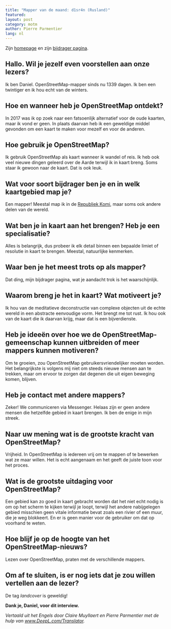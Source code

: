 ```yaml
---
title: "Mapper van de maand: d1sr4n (Rusland)"
featured:
layout: post
category: motm
author: Pierre Parmentier
lang: nl
---
```


Zijn [homepage](https://www.openstreetmap.org/user/uuu) en zijn [bijdrager pagina](https://hdyc.neis-one.org/?uuu).

## Hallo. Wil je jezelf even voorstellen aan onze lezers?

Ik ben Daniel. OpenStreetMap-mapper sinds nu 1339 dagen. Ik ben een twintiger en ik hou echt van de winters.

## Hoe en wanneer heb je OpenStreetMap ontdekt?

In 2017 was ik op zoek naar een fatsoenlijk alternatief voor de oude kaarten, maar ik vond er geen. In plaats daarvan heb ik een geweldige middel gevonden om een kaart te maken voor mezelf en voor de anderen.

## Hoe gebruik je OpenStreetMap?

Ik gebruik OpenStreetMap als kaart wanneer ik wandel of reis. Ik heb ook veel nieuwe dingen geleerd over de Aarde terwijl ik in kaart breng. Soms staar ik gewoon naar de kaart. Dat is ook leuk.

## Wat voor soort bijdrager ben je en in welk kaartgebied map je?

Een mapper! Meestal map ik in de [Republiek Komi](<https://nl.wikipedia.org/wiki/Komi_(deelrepubliek)>), maar soms ook andere delen van de wereld.

## Wat ben je in kaart aan het brengen? Heb je een specialisatie?

Alles is belangrijk, dus probeer ik elk detail binnen een bepaalde limiet of resolutie in kaart te brengen. Meestal, natuurlijke kenmerken.

## Waar ben je het meest trots op als mapper?

Dat ding, mijn bijdrager pagina, wat je aandacht trok is het waarschijnlijk.

## Waarom breng je het in kaart? Wat motiveert je?

Ik hou van de meditatieve deconstructie van complexe objecten uit de echte wereld in een abstracte eenvoudige vorm. Het brengt me tot rust. Ik hou ook van de kaart die ik daarvan krijg, maar dat is een bijverdienste.

## Heb je ideeën over hoe we de OpenStreetMap-gemeenschap kunnen uitbreiden of meer mappers kunnen motiveren?

Om te groeien, zou OpenStreetMap gebruikersvriendelijker moeten worden. Het belangrijkste is volgens mij niet om steeds nieuwe mensen aan te trekken, maar om ervoor te zorgen dat degenen die uit eigen beweging komen, blijven.

## Heb je contact met andere mappers?

Zeker! We communiceren via Messenger. Helaas zijn er geen andere mensen die hetzelfde gebied in kaart brengen. Ik ben de enige in mijn streek.

## Naar uw mening wat is de grootste kracht van OpenStreetMap?

Vrijheid. In OpenStreetMap is iedereen vrij om te mappen of te bewerken wat ze maar willen. Het is echt aangenaam en het geeft de juiste toon voor het proces.

## Wat is de grootste uitdaging voor OpenStreetMap?

Een gebied kan zo goed in kaart gebracht worden dat het niet echt nodig is om op het scherm te kijken terwijl je loopt, terwijl het andere nabijgelegen gebied misschien geen vitale informatie bevat zoals een rivier of een muur, die je weg blokkeert. En er is geen manier voor de gebruiker om dat op voorhand te weten.

## Hoe blijf je op de hoogte van het OpenStreetMap-nieuws?

Lezen over OpenStreetMap, praten met de verschillende mappers.

## Om af te sluiten, is er nog iets dat je zou willen vertellen aan de lezer?

De tag _landcover_ is geweldig!

**Dank je, Daniel, voor dit interview.**

*Vertaald uit het Engels door Claire Muyllaert en Pierre Parmentier met de hulp van www.DeepL.com/Translator.*
